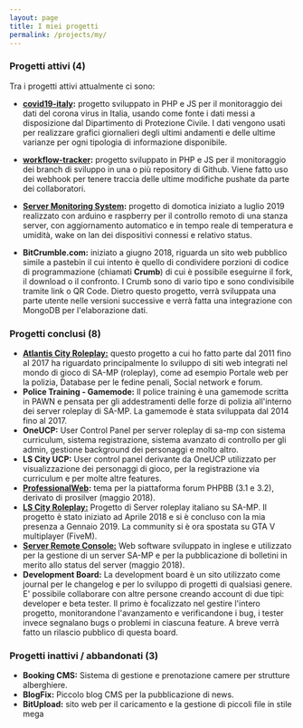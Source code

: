 ```yaml
---
layout: page
title: I miei progetti
permalink: /projects/my/
---
```



### Progetti attivi (4)

Tra i progetti attivi attualmente ci sono:


- **[covid19-italy](https://github.com/Maxelweb/covid19-italy):** progetto sviluppato in PHP e JS per il monitoraggio dei dati del corona virus in Italia, usando come fonte i dati messi a disposizione dal Dipartimento di Protezione Civile. I dati vengono usati per realizzare grafici giornalieri degli ultimi andamenti e delle ultime varianze per ogni tipologia di informazione disponibile. 

- **[workflow-tracker](https://github.com/Maxelweb/covid):** progetto sviluppato in PHP e JS per il monitoraggio dei branch di sviluppo in una o più repository di Github. Viene fatto uso dei webhook per tenere traccia delle ultime modifiche pushate da parte dei collaboratori. 


- **[Server Monitoring System](https://github.com/Maxelweb/ServerMonitoringSystem):** progetto di domotica iniziato a luglio 2019 realizzato con arduino e raspberry per il controllo remoto di una stanza server, con aggiornamento automatico e in tempo reale di temperatura e umidità, wake on lan dei dispositivi connessi e relativo status.

- **BitCrumble.com:** iniziato a giugno 2018, riguarda un sito web pubblico simile a pastebin il cui intento è quello di condividere porzioni di codice di programmazione (chiamati **Crumb**) di cui è possibile eseguirne il fork, il download o il confronto. I Crumb sono di vario tipo e sono condivisibile tramite link o QR Code. Dietro questo progetto, verrà sviluppata una parte utente nelle versioni successive e verrà fatta una integrazione con MongoDB per l'elaborazione dati.



### Progetti conclusi (8)

- **[Atlantis City Roleplay:](../acrp)** questo progetto a cui ho fatto parte dal 2011 fino al 2017 ha riguardato principalmente lo sviluppo di siti web integrati nel mondo di gioco di SA-MP (roleplay), come ad esempio Portale web per la polizia, Database per le fedine penali, Social network e forum.
- **Police Training - Gamemode:** Il police training è una gamemode scritta in PAWN e pensata per gli addestramenti
delle forze di polizia all'interno dei server roleplay di SA-MP. La gamemode è stata sviluppata dal 2014 fino al 2017.
- **OneUCP:** User Control Panel per server roleplay di sa-mp con sistema curriculum, sistema registrazione,
sistema avanzato di controllo per gli admin, gestione background dei personaggi e molto altro.
- **LS City UCP:** User control panel derivante da OneUCP utilizzato per visualizzazione dei personaggi
di gioco, per la registrazione via curriculum e per molte altre features.
- **[ProfessionalWeb](http://pw.marianosciacco.it):** tema per la piattaforma forum PHPBB (3.1 e 3.2), derivato di prosilver (maggio 2018).
- **[LS City Roleplay:](https://lscity.org)** Progetto di Server roleplay italiano su SA-MP. Il progetto è stato iniziato ad Aprile 2018 e si è concluso con la mia presenza a Gennaio 2019. La community si è ora spostata su GTA V multiplayer (FiveM).
- **[Server Remote Console:](http://src.debug.ovh)** Web software sviluppato in inglese e utilizzato per la gestione di un server SA-MP e per la pubblicazione di bolletini in merito allo status del server (maggio 2018).
- **Development Board:** La development board è un sito utilizzato come journal per le changelog e per lo sviluppo di progetti di qualsiasi genere. E' possibile collaborare con altre persone creando account di due tipi: developer e beta tester. Il primo è focalizzato nel gestire l'intero progetto, monitorandone l'avanzamento e verificandone i bug, i tester invece segnalano bugs o problemi in ciascuna feature. A breve verrà fatto un rilascio pubblico di questa board.



### Progetti inattivi / abbandonati (3)

- **Booking CMS:** Sistema di gestione e prenotazione camere per strutture alberghiere.
- **BlogFix:** Piccolo blog CMS per la pubblicazione di news.
- **BitUpload:** sito web per il caricamento e la gestione di piccoli file in stile mega
